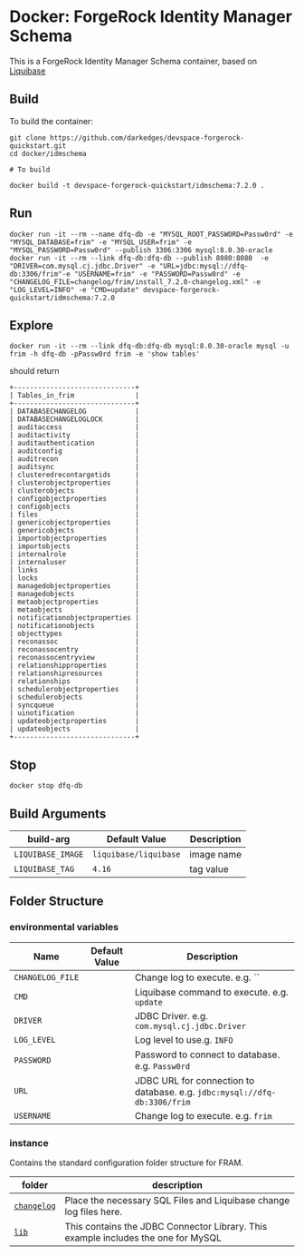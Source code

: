 # Docker: ForgeRock Identity Manager Schema

This is a ForgeRock Identity Manager Schema container, based on [Liquibase](https://www.liquibase.org/)

## Build

To build the container:

```console
git clone https://github.com/darkedges/devspace-forgerock-quickstart.git
cd docker/idmschema

# To build

docker build -t devspace-forgerock-quickstart/idmschema:7.2.0 .
```

## Run

```console
docker run -it --rm --name dfq-db -e "MYSQL_ROOT_PASSWORD=Passw0rd" -e "MYSQL_DATABASE=frim" -e "MYSQL_USER=frim" -e "MYSQL_PASSWORD=Passw0rd" --publish 3306:3306 mysql:8.0.30-oracle
docker run -it --rm --link dfq-db:dfq-db --publish 8080:8080  -e "DRIVER=com.mysql.cj.jdbc.Driver" -e "URL=jdbc:mysql://dfq-db:3306/frim"-e "USERNAME=frim" -e "PASSWORD=Passw0rd" -e "CHANGELOG_FILE=changelog/frim/install_7.2.0-changelog.xml" -e "LOG_LEVEL=INFO" -e "CMD=update" devspace-forgerock-quickstart/idmschema:7.2.0
```

## Explore

```console
docker run -it --rm --link dfq-db:dfq-db mysql:8.0.30-oracle mysql -u frim -h dfq-db -pPassw0rd frim -e 'show tables'
```

should return

```console
+------------------------------+                                                                    
| Tables_in_frim               |                                                                    
+------------------------------+                                                                    
| DATABASECHANGELOG            |                                                                    
| DATABASECHANGELOGLOCK        |                                                                    
| auditaccess                  |                                                                    
| auditactivity                |                                                                    
| auditauthentication          |                                                                    
| auditconfig                  |
| auditrecon                   |
| auditsync                    |
| clusteredrecontargetids      |
| clusterobjectproperties      |
| clusterobjects               |
| configobjectproperties       |
| configobjects                |
| files                        |
| genericobjectproperties      |
| genericobjects               |
| importobjectproperties       |
| importobjects                |
| internalrole                 |
| internaluser                 |
| links                        |
| locks                        |
| managedobjectproperties      |
| managedobjects               |
| metaobjectproperties         |
| metaobjects                  |
| notificationobjectproperties |
| notificationobjects          |
| objecttypes                  |
| reconassoc                   |
| reconassocentry              |
| reconassocentryview          |
| relationshipproperties       |
| relationshipresources        |
| relationships                |
| schedulerobjectproperties    |
| schedulerobjects             |
| syncqueue                    |
| uinotification               |
| updateobjectproperties       |
| updateobjects                |
+------------------------------+
```

## Stop

```console
docker stop dfq-db
```

## Build Arguments

| build-arg         | Default Value         | Description |
| ----------------- | --------------------- | ----------- |
| `LIQUIBASE_IMAGE` | `liquibase/liquibase` | image name  |
| `LIQUIBASE_TAG`   | `4.16`                | tag value   |

## Folder Structure

### environmental variables

| Name             | Default Value | Description                                                               |
| ---------------- | ------------- | ------------------------------------------------------------------------- |
| `CHANGELOG_FILE` |               | Change log to execute. e.g. ``                                            |
| `CMD`            |               | Liquibase command to execute. e.g. `update`                               |
| `DRIVER`         |               | JDBC Driver. e.g. `com.mysql.cj.jdbc.Driver`                              |
| `LOG_LEVEL`      |               | Log level to use.g. `INFO`                                                |
| `PASSWORD`       |               | Password to connect to database. e.g. `Passw0rd`                          |
| `URL`            |               | JDBC URL for connection to database. e.g. `jdbc:mysql://dfq-db:3306/frim` |
| `USERNAME`       |               | Change log to execute. e.g. `frim`                                        |

### instance

Contains the standard configuration folder structure for FRAM.

| folder                   | description                                                                       |
| ------------------------ | --------------------------------------------------------------------------------- |
| [`changelog`](changelog) | Place the necessary SQL Files and Liquibase change log files here.                |
| [`lib`](lib)             | This contains the JDBC Connector Library. This example includes the one for MySQL |
